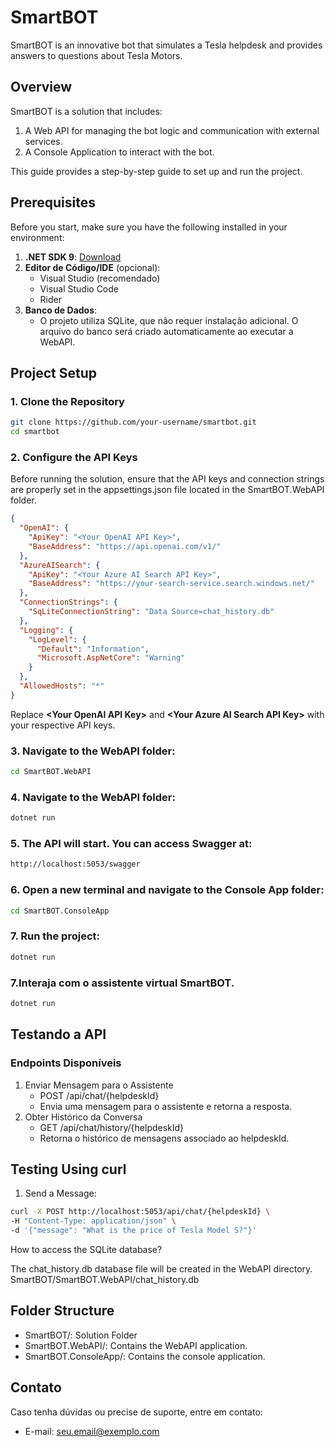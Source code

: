 # SmartBOT 

SmartBOT is an innovative bot that simulates a Tesla helpdesk and provides answers to questions about Tesla Motors.


## Overview

SmartBOT is a solution that includes:
1. A Web API for managing the bot logic and communication with external services.
2. A Console Application to interact with the bot.

This guide provides a step-by-step guide to set up and run the project.


## Prerequisites

Before you start, make sure you have the following installed in your environment:

1. **.NET SDK 9**: [Download](https://dotnet.microsoft.com/download/dotnet/9.0)
2. **Editor de Código/IDE** (opcional):
   - Visual Studio (recomendado)
   - Visual Studio Code
   - Rider
3. **Banco de Dados**:
   - O projeto utiliza SQLite, que não requer instalação adicional. O arquivo do banco será criado automaticamente ao executar a WebAPI.



## **Project Setup**

### 1. Clone the Repository
```bash
git clone https://github.com/your-username/smartbot.git
cd smartbot
```
### 2. Configure the API Keys
Before running the solution, ensure that the API keys and connection strings are properly set in the appsettings.json file located in the SmartBOT.WebAPI folder.

```json
{
  "OpenAI": {
    "ApiKey": "<Your OpenAI API Key>",
    "BaseAddress": "https://api.openai.com/v1/"
  },
  "AzureAISearch": {
    "ApiKey": "<Your Azure AI Search API Key>",
    "BaseAddress": "https://your-search-service.search.windows.net/"
  },
  "ConnectionStrings": {
    "SqLiteConnectionString": "Data Source=chat_history.db"
  },
  "Logging": {
    "LogLevel": {
      "Default": "Information",
      "Microsoft.AspNetCore": "Warning"
    }
  },
  "AllowedHosts": "*"
}
```
Replace **\<Your OpenAI API Key\>** and **\<Your Azure AI Search API Key\>** with your respective API keys.

### 3. Navigate to the WebAPI folder:
```bash
cd SmartBOT.WebAPI
```

### 4. Navigate to the WebAPI folder:
```bash
dotnet run
```

### 5. The API will start. You can access Swagger at:
```bash
http://localhost:5053/swagger
```

### 6. Open a new terminal and navigate to the Console App folder:
```bash
cd SmartBOT.ConsoleApp
```

### 7. Run the project:
```bash
dotnet run
```

### 7.Interaja com o assistente virtual SmartBOT.
```bash
dotnet run
```



## Testando a API

### Endpoints Disponíveis
1. Enviar Mensagem para o Assistente
   - POST /api/chat/{helpdeskId}
   - Envia uma mensagem para o assistente e retorna a resposta.
2. Obter Histórico da Conversa
   - GET /api/chat/history/{helpdeskId}
   - Retorna o histórico de mensagens associado ao helpdeskId.


## Testing Using curl
1. Send a Message:
```bash
curl -X POST http://localhost:5053/api/chat/{helpdeskId} \
-H "Content-Type: application/json" \
-d '{"message": "What is the price of Tesla Model S?"}'

```
How to access the SQLite database?

The chat_history.db database file will be created in the WebAPI directory.
SmartBOT/SmartBOT.WebAPI/chat_history.db



## Folder Structure
   - SmartBOT/: Solution Folder 
   - SmartBOT.WebAPI/: Contains the WebAPI application.
   - SmartBOT.ConsoleApp/: Contains the console application.
   



    
## Contato
Caso tenha dúvidas ou precise de suporte, entre em contato:
   - E-mail: seu.email@exemplo.com


















